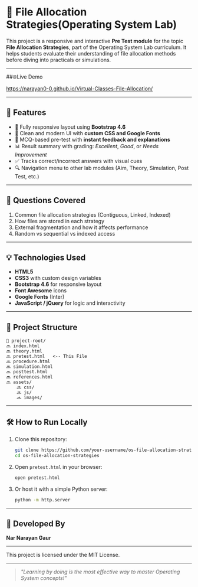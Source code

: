 # 📂 File Allocation Strategies(Operating System Lab)

This project is a responsive and interactive **Pre Test module** for the topic **File Allocation Strategies**, part of the Operating System Lab curriculum. It helps students evaluate their understanding of file allocation methods before diving into practicals or simulations.

---

##🌐Live Demo

https://narayan0-0.github.io/Virtual-Classes-File-Allocation/

---

## 🚀 Features

* 📱 Fully responsive layout using **Bootstrap 4.6**
* 🎨 Clean and modern UI with **custom CSS and Google Fonts**
* 🧠 MCQ-based pre-test with **instant feedback and explanations**
* 📊 Result summary with grading: *Excellent*, *Good*, or *Needs Improvement*
* ✅ Tracks correct/incorrect answers with visual cues
* 🔍 Navigation menu to other lab modules (Aim, Theory, Simulation, Post Test, etc.)

---

## 🧠 Questions Covered

1. Common file allocation strategies (Contiguous, Linked, Indexed)
2. How files are stored in each strategy
3. External fragmentation and how it affects performance
4. Random vs sequential vs indexed access

---

## 💡 Technologies Used

* **HTML5**
* **CSS3** with custom design variables
* **Bootstrap 4.6** for responsive layout
* **Font Awesome** icons
* **Google Fonts** (Inter)
* **JavaScript / jQuery** for logic and interactivity

---

## 📁 Project Structure

```plaintext
📁 project-root/
🔜 index.html
🔜 theory.html
🔜 pretest.html   <-- This File
🔜 procedure.html
🔜 simulation.html
🔜 posttest.html
🔜 references.html
🔜 assets/
    🔜 css/
    🔜 js/
    🔜 images/
```

---

## 🛠 How to Run Locally

1. Clone this repository:

   ```bash
   git clone https://github.com/your-username/os-file-allocation-strategies.git
   cd os-file-allocation-strategies
   ```

2. Open `pretest.html` in your browser:

   ```bash
   open pretest.html
   ```

3. Or host it with a simple Python server:

   ```bash
   python -m http.server
   ```

---

## 🤛 Developed By

**Nar Narayan Gaur**

---


This project is licensed under the MIT License.

---

> *"Learning by doing is the most effective way to master Operating System concepts!"*
